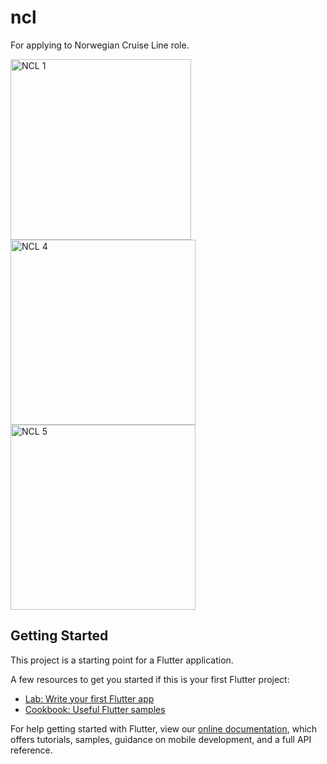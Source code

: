 # ncl

For applying to Norwegian Cruise Line role.

<img width="289" alt="NCL 1" src="https://user-images.githubusercontent.com/13912207/162078657-9759a418-4a5b-43c3-b73c-1d4e1793f7b4.png"></br>
<img width="296" alt="NCL 4" src="https://user-images.githubusercontent.com/13912207/162078675-fbf768a7-58e0-4a21-a211-b3699f0a8cb4.png"></br>
<img width="296" alt="NCL 5" src="https://user-images.githubusercontent.com/13912207/162078690-d39d375a-ba62-48b6-80f5-c8120fd27d52.png"></br>

## Getting Started

This project is a starting point for a Flutter application.

A few resources to get you started if this is your first Flutter project:

- [Lab: Write your first Flutter app](https://flutter.dev/docs/get-started/codelab)
- [Cookbook: Useful Flutter samples](https://flutter.dev/docs/cookbook)

For help getting started with Flutter, view our
[online documentation](https://flutter.dev/docs), which offers tutorials,
samples, guidance on mobile development, and a full API reference.
